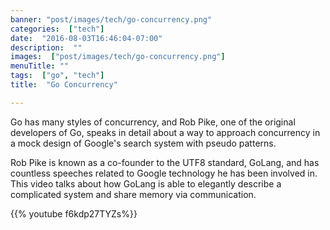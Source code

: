 ```yaml
---
banner: "post/images/tech/go-concurrency.png"
categories:  ["tech"]
date:  "2016-08-03T16:46:04-07:00"
description:  ""
images:  ["post/images/tech/go-concurrency.png"]
menuTitle: ""
tags:  ["go", "tech"]
title:  "Go Concurrency"

---
```


Go has many styles of concurrency, and Rob Pike, one of the original developers of Go, speaks in detail about a way to approach concurrency in a mock design of Google's search system with pseudo patterns.
<!--more-->

Rob Pike is known as a co-founder to the UTF8 standard, GoLang, and has countless speeches related to Google technology he has been involved in. This video talks about how GoLang is able to elegantly describe a complicated system and share memory via communication.

{{% youtube f6kdp27TYZs%}}
